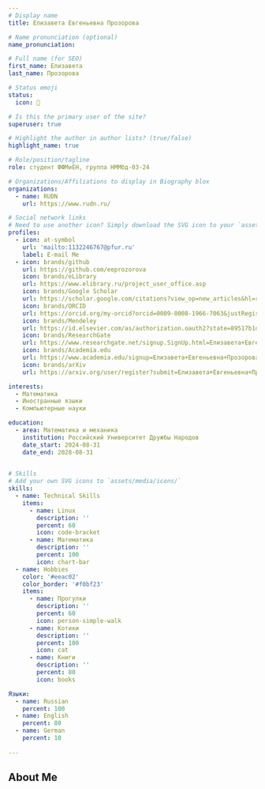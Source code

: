 ```yaml
---
# Display name
title: Елизавета Евгеньевна Прозорова

# Name pronunciation (optional)
name_pronunciation: 

# Full name (for SEO)
first_name: Елизавета
last_name: Прозорова

# Status emoji
status:
  icon: 🍒

# Is this the primary user of the site?
superuser: true

# Highlight the author in author lists? (true/false)
highlight_name: true

# Role/position/tagline
role: студент ФФМиЕН, группа НММбд-03-24

# Organizations/Affiliations to display in Biography blox
organizations:
  - name: RUDN
    url: https://www.rudn.ru/

# Social network links
# Need to use another icon? Simply download the SVG icon to your `assets/media/icons/` folder.
profiles:
  - icon: at-symbol
    url: 'mailto:1132246767@pfur.ru'
    label: E-mail Me
  - icon: brands/github
    url: https://github.com/eeprozorova
    icon: brands/eLibrary
    url: https://www.elibrary.ru/project_user_office.asp
    icon: brands/Google Scholar
    url: https://scholar.google.com/citations?view_op=new_articles&hl=ru&imq=Елизавета+Евгеньевна+Прозорова&authuser=1#
    icon: brands/ORCID
    url: https://orcid.org/my-orcid?orcid=0009-0008-1966-7063&justRegistered=true
    icon: brands/Mendeley 
    url: https://id.elsevier.com/as/authorization.oauth2?state=89517b1d79cb8cd27b724244cadfecae&prompt=login&scope=openid%20email%20profile%20els_auth_info%20els_analytics_info%20urn%3Acom%3Aelsevier%3Aidp%3Apolicy%3Aproduct%3Aindv_identity&authType=SINGLE_SIGN_IN&response_type=code&platSite=MDY%2Fmendeley&redirect_uri=https%3A%2F%2Fwww.mendeley.com%2Fcallback%2F&client_id=MENDELEY
    icon: brands/ResearchGate 
    url: https://www.researchgate.net/signup.SignUp.html=Елизавета+Евгеньевна+Прозорова&authuser=1#
    icon: brands/Academia.edu
    url: https://www.academia.edu/signup=Елизавета+Евгеньевна+Прозорова&authuser=1#
    icon: brands/arXiv 
    url: https://arxiv.org/user/register?submit=Елизавета+Евгеньевна+Прозорова&authuser=1#

interests:
  - Математика
  - Иностранные языки
  - Компьютерные науки

education:
  - area: Математика и механика
    institution: Российский Университет Дружбы Народов
    date_start: 2024-08-31
    date_end: 2028-08-31
    

# Skills
# Add your own SVG icons to `assets/media/icons/`
skills:
  - name: Technical Skills
    items:
      - name: Linux 
        description: ''
        percent: 60
        icon: code-bracket
      - name: Математика
        description: ''
        percent: 100
        icon: chart-bar
  - name: Hobbies
    color: '#eeac02'
    color_border: '#f0bf23'
    items:
      - name: Прогулки
        description: ''
        percent: 60
        icon: person-simple-walk
      - name: Котики
        description: ''
        percent: 100
        icon: cat
      - name: Книги
        description: ''
        percent: 80
        icon: books

Языки:
  - name: Russian
    percent: 100
  - name: English
    percent: 80
  - name: German
    percent: 10
    
---
```


## About Me
 
